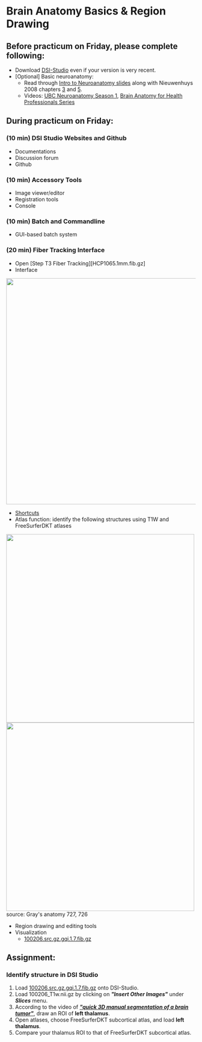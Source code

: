 # Brain Anatomy Basics & Region Drawing

## Before practicum on Friday, please complete following:

- Download [DSI-Studio](http://dsi-studio.labsolver.org/) even if your version is very recent.
- [Optional] Basic neuroanatomy: 
  - Read through [Intro to Neuroanatomy slides](https://drive.google.com/file/d/1HPWgLRGzq_l_V7UDE8PC2hVZSaLnawOr/view?usp=sharing) along with Nieuwenhuys 2008 chapters [3](https://drive.google.com/file/d/1r-MC1X7mnUOC2H4Or91BR6y2AQlZs-Dt/view?usp=sharing) and [5](https://drive.google.com/file/d/1-36-KH6Ejxe8s4m9isibjJ2HAGSkEeK2/view?usp=sharing).
  - Videos: [UBC Neuroanatomy Season 1](https://www.youtube.com/watch?v=xB7rXw_3gVY&t=104s), [Brain Anatomy for Health Professionals Series](https://www.youtube.com/watch?v=_aCCsRCw78g&list=PLp9HSlEm97VXyQ32Uwjfz3dpmQ8nl63zJ&index=1&t=539s)


## During practicum on Friday:

### (10 min) DSI Studio Websites and Github
  - Documentations
  - Discussion forum
  - Github 
### (10 min) Accessory Tools
  - Image viewer/editor
  - Registration tools
  - Console
### (10 min) Batch and Commandline
  - GUI-based batch system
### (20 min) Fiber Tracking Interface
  - Open [Step T3 Fiber Tracking][HCP1065.1mm.fib.gz]
  - Interface
<img src="https://user-images.githubusercontent.com/275569/149856392-53f31245-4c58-47f0-8347-57960a2a6b04.png" width="600">

  - [Shortcuts](https://dsi-studio.labsolver.org/doc/gui_t3_visualization.html#shortcuts-and-graphic-control)
  - Atlas function: identify the following structures using T1W and FreeSurferDKT atlases
<img src="https://user-images.githubusercontent.com/275569/187464832-0f4ea275-0c37-413b-a6a6-494578694ec5.png" width="500">
<img src="https://user-images.githubusercontent.com/275569/187466964-7b58b666-6d08-454e-a6d3-166cbb26f463.png" width="500">
source: Gray's anatomy 727, 726

  - Region drawing and editing tools
  - Visualization
    - [100206.src.gz.gqi.1.7.fib.gz](https://zenodo.org/record/6307812/files/100206.src.gz.gqi.1.7.fib.gz)

## Assignment:

### Identify structure in DSI Studio

1. Load [100206.src.gz.gqi.1.7.fib.gz](https://zenodo.org/record/6307812/files/100206.src.gz.gqi.1.7.fib.gz) onto DSI-Studio.
2. Load 100206_T1w.nii.gz by clicking on ***"Insert Other Images"*** under ***Slices*** menu.
3. According to the video of ***["quick 3D manual segmentation of a brain tumor"](https://www.youtube.com/watch?v=ZkWBU_qnaKg&t=1s)***, draw an ROI of **left thalamus**.
4. Open atlases, choose FreeSurferDKT subcortical atlas, and load **left thalamus**.
5. Compare your thalamus ROI to that of FreeSurferDKT subcortical atlas.

